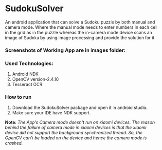 # SudokuSolver
An android application that can solve a Sudoku puzzle by both manual and camera mode. Where the manual mode needs to enter numbers in each cell in the grid as in the puzzle whereas the in-camera mode device scans an image of Sudoku by using image processing and provide the solution for it.

### Screenshots of Working App are in images folder:

### Used Technologies:
1. Android NDK
2. OpenCV version-2.4.10
3. Tesseract OCR

### How to run
1. Download the SudokuSolver package and open it in android studio.
2. Make sure your IDE have NDK support.
 

**Note:** *The App's Camera mode doesn't run on xiaomi devices. The reason behind the failure of camera mode in xiaomi devices is that the xiaomi device did not support the background synchronized thread. So, the OpenCV can’t be loaded on the device and hence the camera mode is crashed.*
